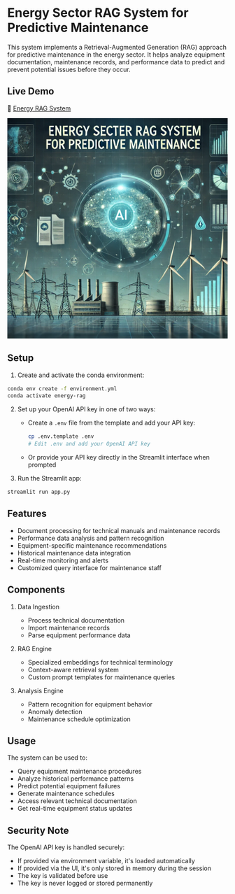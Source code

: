 # Energy Sector RAG System for Predictive Maintenance

This system implements a Retrieval-Augmented Generation (RAG) approach for predictive maintenance in the energy sector. It helps analyze equipment documentation, maintenance records, and performance data to predict and prevent potential issues before they occur.

## Live Demo
🔗 [Energy RAG System](https://energy-rag.streamlit.app/)

![Energy RAG System](energy-rag.webp)

## Setup

1. Create and activate the conda environment:
```bash
conda env create -f environment.yml
conda activate energy-rag
```

2. Set up your OpenAI API key in one of two ways:
   - Create a `.env` file from the template and add your API key:
     ```bash
     cp .env.template .env
     # Edit .env and add your OpenAI API key
     ```
   - Or provide your API key directly in the Streamlit interface when prompted

3. Run the Streamlit app:
```bash
streamlit run app.py
```

## Features

- Document processing for technical manuals and maintenance records
- Performance data analysis and pattern recognition
- Equipment-specific maintenance recommendations
- Historical maintenance data integration
- Real-time monitoring and alerts
- Customized query interface for maintenance staff

## Components

1. Data Ingestion
   - Process technical documentation
   - Import maintenance records
   - Parse equipment performance data

2. RAG Engine
   - Specialized embeddings for technical terminology
   - Context-aware retrieval system
   - Custom prompt templates for maintenance queries

3. Analysis Engine
   - Pattern recognition for equipment behavior
   - Anomaly detection
   - Maintenance schedule optimization

## Usage

The system can be used to:
- Query equipment maintenance procedures
- Analyze historical performance patterns
- Predict potential equipment failures
- Generate maintenance schedules
- Access relevant technical documentation
- Get real-time equipment status updates

## Security Note

The OpenAI API key is handled securely:
- If provided via environment variable, it's loaded automatically
- If provided via the UI, it's only stored in memory during the session
- The key is validated before use
- The key is never logged or stored permanently
